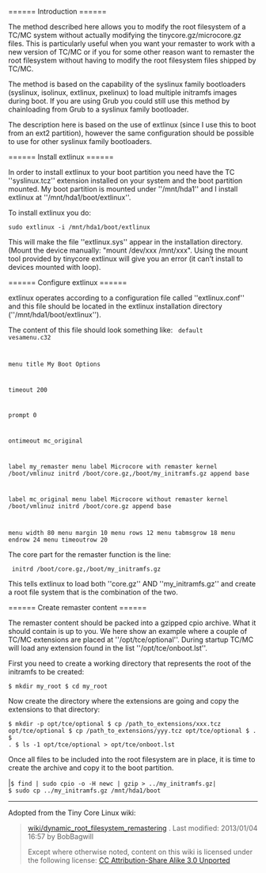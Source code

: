 
====== Introduction ======

The method described here allows you to modify the root filesystem of a TC/MC system without actually modifying the tinycore.gz/microcore.gz files. This is particularly useful when you want your remaster to work with a new version of TC/MC or if you for some other reason want to remaster the root filesystem without having to modify the root filesystem files shipped by TC/MC.

The method is based on the capability of the syslinux family bootloaders (syslinux, isolinux, extlinux, pxelinux) to load multiple initramfs images during boot. If you are using Grub you could still use this method by chainloading from Grub to a syslinux family bootloader.

The description here is based on the use of extlinux (since I use this to boot from an ext2 partition), however the same configuration should be possible to use for other syslinux family bootloaders.

====== Install extlinux ======

In order to install extlinux to your boot partition you need have the TC ''syslinux.tcz'' extension installed on your system and the boot partition mounted. My boot partition is mounted under ''/mnt/hda1'' and I install extlinux at ''/mnt/hda1/boot/extlinux''.

To install extlinux you do:

<code>sudo extlinux -i /mnt/hda1/boot/extlinux</code>

This will make the file ''extlinux.sys'' appear in the installation directory. (Mount the device manually: "mount /dev/xxx /mnt/xxx". Using the mount tool provided by tinycore extlinux will give you an error (it can't install to devices mounted with loop).

====== Configure extlinux ======

extlinux operates according to a configuration file called ''extlinux.conf'' and this file should be located in the extlinux installation directory (''/mnt/hda1/boot/extlinux'').

The content of this file should look something like:
<code>
default vesamenu.c32

menu title My Boot Options

timeout 200

prompt 0

ontimeout mc_original

label my_remaster
	menu label Microcore with remaster
	kernel /boot/vmlinuz
	initrd /boot/core.gz,/boot/my_initramfs.gz
	append base

label mc_original
	menu label Microcore without remaster
	kernel /boot/vmlinuz
	initrd /boot/core.gz
	append base


menu width 80
menu margin 10
menu rows 12
menu tabmsgrow 18
menu endrow 24
menu timeoutrow 20
</code>

The core part for the remaster function is the line:

<code>	initrd /boot/core.gz,/boot/my_initramfs.gz</code>

This tells extlinux to load both ''core.gz'' AND ''my_initramfs.gz'' and create a root file system that is the combination of the two.

====== Create remaster content ======

The remaster content should be packed into a gzipped cpio archive. What it should contain is up to you. We here show an example where a couple of TC/MC extensions are placed at ''/opt/tce/optional''. During startup TC/MC will load any extension found in the list ''/opt/tce/onboot.lst''.

First you need to create a working directory that represents the root of the initramfs to be created:

<code>$ mkdir my_root
$ cd my_root</code>

Now create the directory where the extensions are going and copy the extensions to that directory:

<code>$ mkdir -p opt/tce/optional
$ cp /path_to_extensions/xxx.tcz  opt/tce/optional
$ cp /path_to_extensions/yyy.tcz  opt/tce/optional
$       .
$       .
$ ls -1 opt/tce/optional > opt/tce/onboot.lst
</code>

Once all files to be included into the root filesystem are in place, it is time to create the archive and copy it to the boot partition.

|<code>$ find | sudo cpio -o -H newc | gzip > ../my_initramfs.gz|
$ sudo cp ../my_initramfs.gz /mnt/hda1/boot
</code>

---

Adopted from the Tiny Core Linux wiki:
> [wiki/dynamic_root_filesystem_remastering](https://wiki.tinycorelinux.net/doku.php?id=wiki:dynamic_root_filesystem_remastering) . Last modified: 2013/01/04 16:57 by BobBagwill
>
> Except where otherwise noted, content on this wiki is licensed under the following license: [CC Attribution-Share Alike 3.0 Unported](http://creativecommons.org/licenses/by-sa/3.0/)
